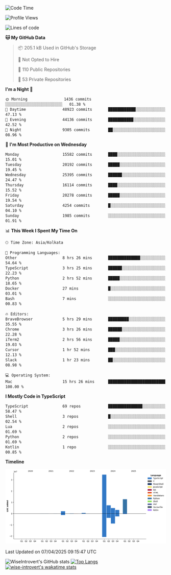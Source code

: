 <!--START_SECTION:waka-->
![Code Time](http://img.shields.io/badge/Code%20Time-2%2C324%20hrs%2011%20mins-blue)

![Profile Views](http://img.shields.io/badge/Profile%20Views-1-blue)

![Lines of code](https://img.shields.io/badge/From%20Hello%20World%20I%27ve%20Written-65.8%20million%20lines%20of%20code-blue)

**🐱 My GitHub Data** 

> 📦 205.1 kB Used in GitHub's Storage 
 > 
> 🚫 Not Opted to Hire
 > 
> 📜 110 Public Repositories 
 > 
> 🔑 53 Private Repositories 
 > 
**I'm a Night 🦉** 

```text
🌞 Morning                1436 commits        ░░░░░░░░░░░░░░░░░░░░░░░░░   01.38 % 
🌆 Daytime                48923 commits       ████████████░░░░░░░░░░░░░   47.13 % 
🌃 Evening                44136 commits       ███████████░░░░░░░░░░░░░░   42.52 % 
🌙 Night                  9305 commits        ██░░░░░░░░░░░░░░░░░░░░░░░   08.96 % 
```
📅 **I'm Most Productive on Wednesday** 

```text
Monday                   15582 commits       ████░░░░░░░░░░░░░░░░░░░░░   15.01 % 
Tuesday                  20192 commits       █████░░░░░░░░░░░░░░░░░░░░   19.45 % 
Wednesday                25395 commits       ██████░░░░░░░░░░░░░░░░░░░   24.47 % 
Thursday                 16114 commits       ████░░░░░░░░░░░░░░░░░░░░░   15.52 % 
Friday                   20278 commits       █████░░░░░░░░░░░░░░░░░░░░   19.54 % 
Saturday                 4254 commits        █░░░░░░░░░░░░░░░░░░░░░░░░   04.10 % 
Sunday                   1985 commits        ░░░░░░░░░░░░░░░░░░░░░░░░░   01.91 % 
```


📊 **This Week I Spent My Time On** 

```text
🕑︎ Time Zone: Asia/Kolkata

💬 Programming Languages: 
Other                    8 hrs 26 mins       ██████████████░░░░░░░░░░░   54.64 % 
TypeScript               3 hrs 25 mins       ██████░░░░░░░░░░░░░░░░░░░   22.23 % 
Python                   2 hrs 52 mins       █████░░░░░░░░░░░░░░░░░░░░   18.65 % 
Docker                   27 mins             █░░░░░░░░░░░░░░░░░░░░░░░░   03.01 % 
Bash                     7 mins              ░░░░░░░░░░░░░░░░░░░░░░░░░   00.83 % 

🔥 Editors: 
BraveBrowser             5 hrs 29 mins       █████████░░░░░░░░░░░░░░░░   35.55 % 
Chrome                   3 hrs 26 mins       ██████░░░░░░░░░░░░░░░░░░░   22.28 % 
iTerm2                   2 hrs 56 mins       █████░░░░░░░░░░░░░░░░░░░░   19.03 % 
Cursor                   1 hr 52 mins        ███░░░░░░░░░░░░░░░░░░░░░░   12.13 % 
Slack                    1 hr 23 mins        ██░░░░░░░░░░░░░░░░░░░░░░░   08.98 % 

💻 Operating System: 
Mac                      15 hrs 26 mins      █████████████████████████   100.00 % 
```

**I Mostly Code in TypeScript** 

```text
TypeScript               69 repos            ███████████████░░░░░░░░░░   58.47 % 
Shell                    3 repos             █░░░░░░░░░░░░░░░░░░░░░░░░   02.54 % 
Lua                      2 repos             ░░░░░░░░░░░░░░░░░░░░░░░░░   01.69 % 
Python                   2 repos             ░░░░░░░░░░░░░░░░░░░░░░░░░   01.69 % 
Kotlin                   1 repo              ░░░░░░░░░░░░░░░░░░░░░░░░░   00.85 % 
```



**Timeline**

![Lines of Code chart](https://raw.githubusercontent.com/wise-introvert/wise-introvert/master/assets/bar_graph.png)


 Last Updated on 07/04/2025 09:15:47 UTC
<!--END_SECTION:waka-->

![WiseIntrovert's GitHub stats](https://github-readme-stats.vercel.app/api?username=wise-introvert&count_private=true&show_icons=true)
[![Top Langs](https://github-readme-stats.vercel.app/api/top-langs/?username=wise-introvert&langs_count=10)](https://github.com/anuraghazra/github-readme-stats)
[![wise-introvert's wakatime stats](https://github-readme-stats.vercel.app/api/wakatime?username=wiseintrovert)](https://github.com/anuraghazra/github-readme-stats)
